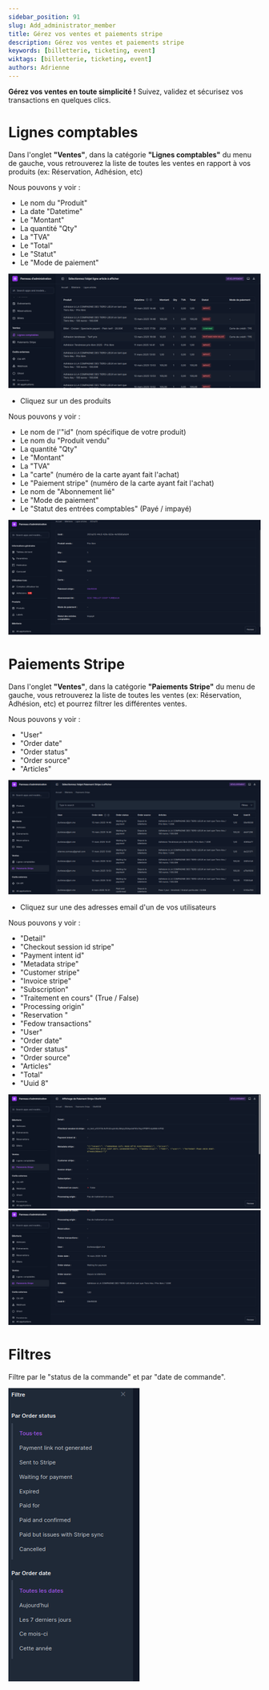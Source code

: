 ```yaml
---
sidebar_position: 91
slug: Add_administrator_member
title: Gérez vos ventes et paiements stripe
description: Gérez vos ventes et paiements stripe
keywords: [billetterie, ticketing, event]
wiktags: [billetterie, ticketing, event]
authors: Adrienne
---
```


**Gérez vos ventes en toute simplicité !** Suivez, validez et sécurisez vos transactions en quelques clics.

# Lignes comptables

Dans l'onglet **"Ventes"**, dans la catégorie **"Lignes comptables"** du menu de gauche, vous retrouverez la liste de toutes les ventes en rapport à vos produits (ex: Réservation, Adhésion, etc)

Nous pouvons y voir :

- Le nom du "Produit"
- La date "Datetime"
- Le "Montant"
- La quantité "Qty"
- La "TVA"
- Le "Total"
- Le "Statut"
- Le "Mode de paiement"


![Lignes comptables](/img/pay.png)

- Cliquez sur un des produits

Nous pouvons y voir :

- Le nom de l'"id" (nom spécifique de votre produit)
- Le nom du "Produit vendu"
- La quantité "Qty"
- Le "Montant"
- La "TVA"
- La "carte" (numéro de la carte ayant fait l'achat)
- Le "Paiement stripe" (numéro de la carte ayant fait l'achat)
- Le nom de "Abonnement lié"
- Le "Mode de paiement" 
- Le "Statut des entrées comptables" (Payé / impayé)

![Lignes comptables](/img/pay2.png)


# Paiements Stripe

Dans l'onglet **"Ventes"**, dans la catégorie **"Paiements Stripe"** du menu de gauche, vous retrouverez la liste de toutes les ventes (ex: Réservation, Adhésion, etc) et pourrez filtrer les différentes ventes.

Nous pouvons y voir :

- "User"
- "Order date"
- "Order status"
- "Order source"
- "Articles"

![Lignes comptables](/img/pay3.png)

- Cliquez sur une des adresses email d'un de vos utilisateurs

Nous pouvons y voir :

- "Detail"
- "Checkout session id stripe"
- "Payment intent id"
- "Metadata stripe"
- "Customer stripe"
- "Invoice stripe"
- "Subscription"
- "Traitement en cours" (True / False)
- "Processing origin" 
- "Reservation "
- "Fedow transactions"
- "User"
- "Order date" 
- "Order status"
- "Order source" 
- "Articles"
- "Total"
- "Uuid 8" 

![Paiements Stripe](/img/pay4.png)
![Paiements Stripe](/img/pay5.png)


# Filtres

Filtre par le "status de la commande" et par "date de commande".

![Paiements Stripe](/img/pay6.png)